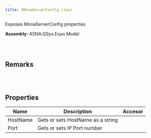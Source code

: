 ```yaml
---
title: IMonaServerConfig class
---
```


Exposes MonaServerConfig properties

**Assembly:** ASNA.QSys.Expo.Model

<br>
<br>

## Remarks

<br>
<br>

## Properties
| Name | Description | Accesor
| --- | --- | ---
| HostName | Gets or sets HostName as a string | 
| Port | Gets or sets IP Port number | 

<br>
<br>

